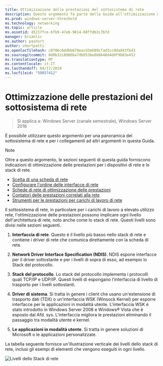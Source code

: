 ```yaml
---
title: Ottimizzazione delle prestazioni del sottosistema di rete
description: Questo argomento fa parte della Guida all'ottimizzazione delle prestazioni del sottosistema di rete di Windows Server 2016.
ms.prod: windows-server-threshold
ms.technology: networking
ms.topic: article
ms.assetid: 45217fce-bfb9-47e8-9814-88ffdb3c7b7d
manager: brianlic
ms.author: pashort
author: shortpatti
ms.openlocfilehash: c0706c6ddbb678eacd3e609cfad3ccdda943fbd3
ms.sourcegitcommit: 0d0b32c8986ba7db9536e0b8648d4ddf9b03e452
ms.translationtype: MT
ms.contentlocale: it-IT
ms.lasthandoff: 04/17/2019
ms.locfileid: "59857412"
---
```

# <a name="network-subsystem-performance-tuning"></a>Ottimizzazione delle prestazioni del sottosistema di rete

>Si applica a: Windows Server (canale semestrale), Windows Server 2016

È possibile utilizzare questo argomento per una panoramica del sottosistema di rete e per i collegamenti ad altri argomenti in questa Guida.

>[!NOTE]
>Oltre a questo argomento, le sezioni seguenti di questa guida forniscono indicazioni di ottimizzazione delle prestazioni per i dispositivi di rete e lo stack di rete.
> - [Scelta di una scheda di rete](net-sub-choose-nic.md)
> - [Configurare l'ordine delle interfacce di rete](net-sub-interface-metric.md)
> - [Schede di rete di ottimizzazione delle prestazioni](net-sub-performance-tuning-nics.md)
> - [Contatori delle prestazioni correlati alla rete](net-sub-performance-counters.md)
> - [Strumenti per le prestazioni per carichi di lavoro di rete](net-sub-performance-tools.md)

Il sottosistema di rete, in particolare per i carichi di lavoro a elevato utilizzo rete, l'ottimizzazione delle prestazioni possono implicare ogni livello dell'architettura di rete, noto anche come lo stack di rete. Questi livelli sono divisi nelle sezioni seguenti.

1. **Interfaccia di rete**. Questo è il livello più basso nello stack di rete e contiene i driver di rete che comunica direttamente con la scheda di rete.

2. **Network Driver Interface Specification (NDIS)**. NDIS espone interfacce per il driver sottostante e per i livelli di sopra di esso, ad esempio lo Stack del protocollo.
  
3. **Stack del protocollo**. Lo stack del protocollo implementa i protocolli quali TCP/IP e UDP/IP. Questi livelli di espongano l'interfaccia di livello di trasporto per i livelli sottostanti.
  
4. **Driver di sistema**. Si tratta in genere i client che usano un'estensione di trasporto dati (TDX) o un'interfaccia WSK (Winsock Kernel) per esporre interfacce per le applicazioni in modalità utente. L'interfaccia WSK è stato introdotto in Windows Server 2008 e Windows&reg; Vista che è esposto dal Afd. sys. L'interfaccia migliora le prestazioni eliminando il passaggio tra modalità utente e kernel.
  
5. **Le applicazioni in modalità utente**. Si tratta in genere soluzioni di Microsoft o le applicazioni personalizzate.

La tabella seguente fornisce un'illustrazione verticale dei livelli dello stack di rete, inclusi gli esempi di elementi che vengono eseguiti in ogni livello.  

![Livelli dello Stack di rete](../../media/Network-Subsystem/network-layers.jpg)

